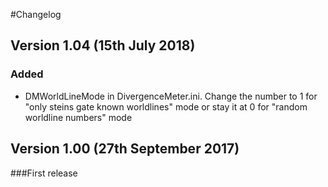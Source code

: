 #Changelog

## Version 1.04 (15th July 2018)
### Added
- DMWorldLineMode in DivergenceMeter.ini. Change the number to 1 for "only steins gate known worldlines" mode or stay it at 0 for "random worldline numbers" mode

## Version 1.00 (27th September 2017)
###First release
